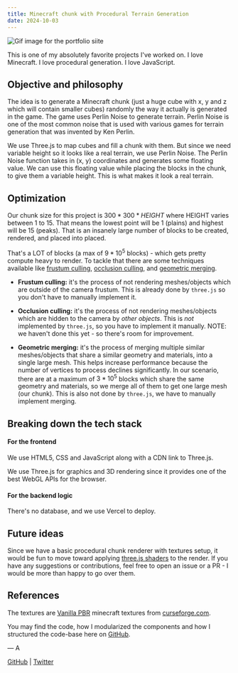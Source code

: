```yaml
---
title: Minecraft chunk with Procedural Terrain Generation
date: 2024-10-03
---
```



![Gif image for the portfolio siite](https://cdn.athk.dev/gif/minecraft.gif)


This is one of my absolutely favorite projects I've worked on. I love Minecraft. I love procedural generation. I love JavaScript.

## Objective and philosophy

The idea is to generate a Minecraft chunk (just a huge cube with x, y and z which will contain smaller cubes) randomly the way it actually is generated in the game. The game uses Perlin Noise to generate terrain. Perlin Noise is one of the most common noise that is used with various games for terrain generation that was invented by Ken Perlin.


We use Three.js to map cubes and fill a chunk with them. But since we need variable height so it looks like a real terrain, we use Perlin Noise. The Perlin Noise function takes in (x, y) coordinates and generates some floating value. We can use this floating value while placing the blocks in the chunk, to give them a variable height. This is what makes it look a real terrain.


## Optimization

Our chunk size for this project is $300 * 300 * HEIGHT$ where HEIGHT varies between 1 to 15. That means the lowest point will be 1 (plains) and highest will be 15 (peaks). That is an insanely large number of blocks to be created, rendered, and placed into placed.


That's a LOT of blocks (a max of $9 * 10^5$ blocks) - which gets pretty compute heavy to render. To tackle that there are some techniques available like [frustum culling](https://learnopengl.com/Guest-Articles/2021/Scene/Frustum-Culling), [occlusion culling](https://docs.godotengine.org/en/stable/tutorials/3d/occlusion_culling.html), and [geometric merging](https://medium.com/acrossthegalaxy/unity-tip-combine-meshes-for-performance-and-organization-c3515c844fdb).

- **Frustum culling:** it's the process of not rendering meshes/objects which are outside of the camera frustum. This is already done by `three.js` so you don't have to manually implement it.

- **Occlusion culling:** it's the process of not rendering meshes/objects which are hidden to the camera by *other objects*. This is *not* implemented by `three.js`, so you have to implement it manually. NOTE: we haven't done this yet - so there's room for improvement.

- **Geometric merging:** it's the process of merging multiple similar meshes/objects that share a similar geometry and materials, into a single large mesh. This helps increase performance because the number of vertices to process declines significantly. In our scenario, there are at a maximum of $3 * 10^5$ blocks which share the same geometry and materials, so we merge all of them to get one large mesh (our chunk). This is also not done by `three.js`, we have to manually implement merging.


## Breaking down the tech stack

#### For the frontend

We use HTML5, CSS and JavaScript along with a CDN link to Three.js.

We use Three.js for graphics and 3D rendering since it provides one of the best WebGL APIs for the browser.

#### For the backend logic

There's no database, and we use Vercel to deploy.


## Future ideas

Since we have a basic procedural chunk renderer with textures setup, it would be fun to move toward applying [three.js shaders](https://threejs.org/docs/#api/en/materials/ShaderMaterial) to the render. If you have any suggestions or contributions, feel free to open an issue or a PR - I would be more than happy to go over them.

## References

The textures are [Vanilla PBR](https://www.curseforge.com/minecraft/texture-packs/vanilla-pbr) minecraft textures from [curseforge.com](https://curseforge.com/).


You may find the code, how I modularized the components and how I structured the code-base here on [GitHub](https://github.com/AtharvaKamble/minecraft).



— A

[GitHub](https://github.com/AtharvaKamble) | [Twitter](https://twitter.com/AtharvaKamble07)

